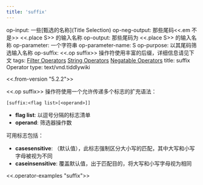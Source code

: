 ```yaml
---
title: 'suffix'
---
```


op-input: 一些[甄选的名称](Title Selection)
op-neg-output: 那些尾码<<.em 不是>> <<.place S>> 的输入名称
op-output: 那些尾码为 <<.place S>> 的输入名称
op-parameter: 一个字符串
op-parameter-name: S
op-purpose: 以其尾码筛选输入名称
op-suffix: <<.op suffix>> 操作符使用丰富的后缀，详细信息请见下文
tags: [Filter Operators](#Filter%20Operators) [String Operators](#String%20Operators) [Negatable Operators](#Negatable%20Operators)
title: suffix Operator
type: text/vnd.tiddlywiki

<<.from-version "5.2.2">>

<<.op suffix>> 操作符使用一个允许传递多个标志的扩充语法：

```
[suffix:<flag list>[<operand>]]
```

* **flag list**: 以逗号分隔的标志清单
* **operand**: 筛选器操作数

可用标志包括：

* **casesensitive**: （默认值），此标志强制区分大小写的匹配，其中大写和小写字母被视为不同
* **caseinsensitive**: 覆盖默认值，出于匹配目的，将大写和小写字母视为相同

<<.operator-examples "suffix">>
